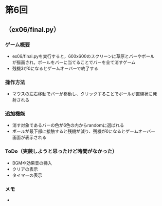 # 第6回
## （ex06/final.py）
### ゲーム概要
- ex06/final.pyを実行すると，600x600のスクリーンに草原とバーやボールが描画され，ボールをバーに当てることでバーを全て消すゲーム
- 残機3が0になるとゲームオーバーで終了する
### 操作方法
- マウスの左右移動でバーが移動し、クリックすることでボールが直線状に発射される
### 追加機能
- 消す対象であるバーの色が6色の内からrandomに選ばれる
- ボールが最下部に接触すると残機が減り、残機が0になるとゲームオーバー画面が表示される
### ToDo（実装しようと思ったけど時間がなかった）
- BGMや効果音の挿入
- クリアの表示
- タイマーの表示
### メモ
- 